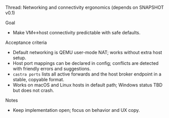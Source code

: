 Thread: Networking and connectivity ergonomics (depends on SNAPSHOT v0.1)

Goal
- Make VM↔host connectivity predictable with safe defaults.

Acceptance criteria
- Default networking is QEMU user-mode NAT; works without extra host setup.
- Host port mappings can be declared in config; conflicts are detected with friendly errors and suggestions.
- `castra ports` lists all active forwards and the host broker endpoint in a stable, copyable format.
- Works on macOS and Linux hosts in default path; Windows status TBD but does not crash.

Notes
- Keep implementation open; focus on behavior and UX copy.